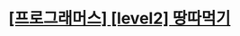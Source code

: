 # [[프로그래머스] [level2] 땅따먹기](https://programmers.co.kr/learn/courses/30/lessons/12913?language=python3)
